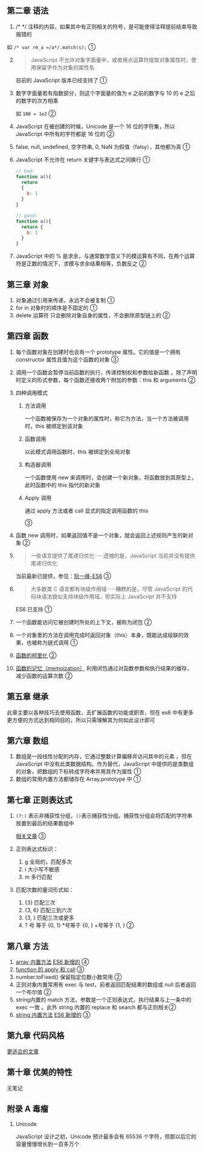 ## 第二章 语法

1.  /* */ 注释的内容，如果其中有正则相关的符号，是可能使得注释提前结束导致报错的

   如 `/* var rm_a =/a*/.match(s);` ①

2. > JavaScript 不允许对象字面量中，或者用点运算符提取对象属性时，使用保留字作为对象的属性名

   目前的 JavaScript 版本已经支持了 ① 

3. 数字字面量若有指数部分，则这个字面量的值为 e 之前的数字与 10 的 e 之后的数字的次方相乘

   如 `100 = 1e2` ②

4. JavaScript 在被创建的时候，Unicode 是一个 16 位的字符集，所以 JavaScript 中所有的字符都是 16 位的 ②

5. false, null, undefined, 空字符串, 0, NaN 为假值（falsy），其他都为真 ①

6. JavaScript 不允许在 return 关键字与表达式之间换行 ①

   [^boen]: 是因为自动插入分号作祟

   

   ```js
   // bad:
   function a(){
     return
     {
       b: 1
     }
   }
   
   // good:
   function a(){
     return {
       b: 1
     }
   } 
   ```

7. JavaScript 中的 % 是求余，与通常数学意义下的模运算有不同，在两个运算符是正数的情况下，求模与求余结果相等，负数反之 ②

## 第三章 对象

1. 对象通过引用来传递，永远不会被复制 ①
2. for in 对象时的顺序是不固定的 ①
3. delete 运算符 只会删除对象自身的属性，不会删除原型链上的 ②

## 第四章 函数

1. 每个函数对象在创建时也会有一个 prototype 属性。它的值是一个拥有 constructor 属性且值为这个函数的对象 ③

2. 调用一个函数会暂停当前函数的执行，传递控制权和参数给新函数 。除了声明时定义的形式参数，每个函数还接收两个附加的参数：this 和 arguments ②

3. 四种调用模式

   1. 方法调用

      一个函数被保存为一个对象的属性时，称它为方法，当一个方法被调用时，this 被绑定到该对象 

   2. 函数调用

      以此模式调用函数时，this 被绑定到全局对象

   3. 构造器调用

      一个函数使用 new 来调用时，会创建一个新对象，将函数放到其原型上，此时函数中的 this 指代的新对象

      [^boen]: 新对象的 \_\_proto\_\_ 属性就指向喊函数的 prototype

   4. Apply 调用

      通过 apply 方法或者 call 显式的指定调用函数的 this

      ③

4. 函数 new 调用时，如果返回值不是一个对象，就会返回上述规则产生的新对象 ②

5. > 一些语言提供了尾递归优化······遗憾的是，JavaScript 当前并没有提供尾递归优化

   当前最新已提供，参见：[阮一峰-ES6](<http://es6.ruanyifeng.com/#docs/function#%E5%B0%BE%E8%B0%83%E7%94%A8%E4%BC%98%E5%8C%96>) ③

6. > 大多数类 C 语言都有块级作用域······糟糕的是，尽管 JavaScript 的代码块语法貌似支持块级作用域，但实际上 JavaScript 并不支持

   ES6 已支持 ①

7. 一个函数能访问它被创建时所处的上下文，被称为闭包 ②

8. 一个对象里的方法在调用完成时返回对象（this）本身，既能达成级联的效果，也被称为链式调用 ①

9. [函数的柯里化](<https://juejin.im/entry/58b316d78d6d810058678579>) ②

10. [函数的记忆（memoization）](<https://juejin.im/post/59af56a96fb9a0248f4aadb8>) 利用闭包通过对函数参数和执行结果的缓存，减少函数的运算次数  ② 

## 第五章 继承

此章主要以各种技巧去使用函数，去扩展函数的功能或职责，但在 es6 中有更多更方便的方式达到相同目的，所以只需理解其为何如此设计即可

## 第六章 数组

1. 数组是一段线性分配的内存，它通过整数计算偏移并访问其中的元素 ，但在 JavaScript 中没有此类数据结构。作为替代，JavaScript 中提供的是类数组的对象，把数组的下标转成字符串并用其作为属性 ①
2. 数组的常用内置方法都储存在 Array.prototype 中 ①

## 第七章 正则表达式

1. `(?:)` 表示非捕获性分组，`()`表示捕获性分组。捕获性分组会将匹配的字符串放置到最后的结果数组中

   [相关文章](<https://blog.csdn.net/lihefei_coder/article/details/53022253>) ③

2. 正则表达式标识：

   1. g 全局的，匹配多次
   2. i 大小写不敏感
   3. m 多行匹配

   [^boen]: es6 新增标识符 [见阮一峰的书籍](<http://es6.ruanyifeng.com/#docs/regex#u-%E4%BF%AE%E9%A5%B0%E7%AC%A6>)  ①

3. 匹配次数的量词形式如：

   1. {3} 匹配三次
   2. {3, 6} 匹配三到六次
   3. {3, } 匹配三次或更多
   4.  ? 号 等于 {0, 1}  *号等于 {0, }  +号等于 {1, }  ②

## 第八章 方法

1. [array 内置方法](<https://segmentfault.com/a/1190000011467723#articleHeader7>)  [ES6 新增的](<http://es6.ruanyifeng.com/#docs/array>) ④
2. [ function 的 apply 和 call](<https://github.com/lin-xin/blog/issues/7>) ③
3.  number.toFixed() 保留指定位数小数常用 ②
4. 正则对象内置常用有 exec 与 test，前者返回匹配结果的数组或 null 后者返回一个布尔值 ②
5. string内置的 match 方法，参数是一个正则表达式，执行结果与上一条中的 exec 一致 。此外 string 内置的 replace 和 search 都与正则相关②
6. [string 内置方法](<https://segmentfault.com/a/1190000011467723#articleHeader19>)  [ES6 新增的](<http://es6.ruanyifeng.com/#docs/string-methods>) ③

## 第九章 代码风格

[更适合的文章](<http://es6.ruanyifeng.com/#docs/style>)

## 第十章 优美的特性

无笔记

## 附录 A 毒瘤

1. Unicode 

   JavaScript 设计之初，Unicode 预计最多会有 65536 个字符，但那以后它的容量慢慢增长到一百多万个